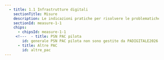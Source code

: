 ```yaml
---
  - title: 1.1 Infrastrutture digitali
    sectionTitle: Misure
    description: Le indicazioni pratiche per risolvere le problematiche tecniche ricorrenti
    sectionId: measure-1-1
    chips:
      - chipsId: measure-1-1
     <!---  - title: PSN PAC pilota
        id: generale PSN PAC pilota non sono gestite da PADIGITALE2026 . WA prima di un eventuale cancellazione--->
      - title: Altre PAC
        id: altre_pac
---
```

